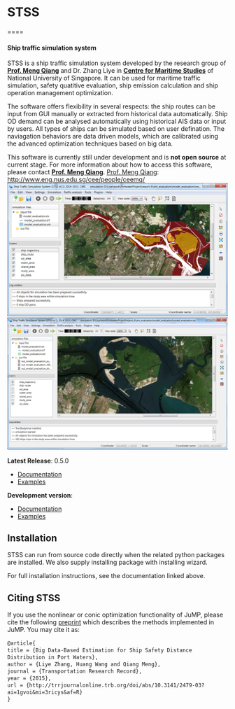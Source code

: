 # STSS
====
#### Ship traffic simulation system

STSS is a ship traffic simulation system developed by the research group of **[Prof. Meng Qiang]** and Dr. Zhang Liye in **[Centre for Maritime Studies]** of National University of Singapore. It can be used for maritime traffic simulation,
safety quatitive evaluation, ship emission calculation and ship operation management optimization.

[Prof. Meng Qiang]: http://www.eng.nus.edu.sg/cee/people/ceemq/
[Centre for Maritime Studies]: http://www.maritimestudies.nus.edu.sg/


The software offers flexibility in several respects: the ship routes can be input from GUI manually or extracted from historical data automatically. Ship OD demand can be analysed automatically using historical AIS data or input by users. All types of ships can be simulated based on user defination. The naviagation behaviors are data driven models, which are calibrated using the advanced optimization techniques based on big data.

This software is currently still under development and is **not open source** at current stage. For more information about how to access this software, please contact **[Prof. Meng Qiang]**.
[Prof. Meng Qiang]: http://www.eng.nus.edu.sg/cee/people/ceemq/
![Screenshot](main_GUI.PNG)
![Screenshot](simulation_snap.PNG)

**Latest Release**: 0.5.0 
  * [Documentation](https://github.com/zhangliye/stss/blob/master/doc)
  * [Examples](https://github.com/zhangliye/stss/blob/master/doc)
 
**Development version**:
  * [Documentation](https://github.com/zhangliye/stss/blob/master/doc)
  * [Examples](https://github.com/zhangliye/stss/blob/master/doc)

## Installation

STSS can run from source code directly when the related python packages are installed. We also supply installing package with installing wizard.

For full installation instructions, see the documentation linked above.

## Citing STSS

If you use the nonlinear or conic optimization functionality of JuMP, please cite the following [preprint](http://arxiv.org/abs/1508.01982) which describes the methods implemented in JuMP. You may cite it as:

    @article{ 
    title = {Big Data-Based Estimation for Ship Safety Distance Distribution in Port Waters},
    author = {Liye Zhang, Huang Wang and Qiang Meng},
    journal = {Transportation Research Record},
    year = {2015},
    url = {http://trrjournalonline.trb.org/doi/abs/10.3141/2479-03?ai=1gvoi&mi=3ricys&af=R}
    }
